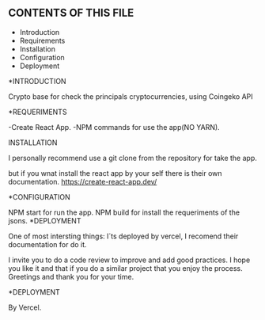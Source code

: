 CONTENTS OF THIS FILE
---------------------

 * Introduction
 * Requirements
 * Installation
 * Configuration
 * Deployment
 
*INTRODUCTION

Crypto base for check the principals cryptocurrencies, using Coingeko API

*REQUERIMENTS

-Create React App. -NPM commands for use the app(NO YARN).

INSTALLATION

I personally recommend use a git clone from the repository for take the app.

but if you wnat install the react app by your self there is their own documentation. https://create-react-app.dev/

*CONFIGURATION

NPM start for run the app.
NPM build for install the requeriments of the jsons.
*DEPLOYMENT

One of most intersting things: I´ts deployed by vercel, I recomend their documentation for do it.

I invite you to do a code review to improve and add good practices. I hope you like it and that if you do a similar project that you enjoy the process. Greetings and thank you for your time.

*DEPLOYMENT

By Vercel.



